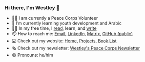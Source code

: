 ### Hi there, I'm Westley 👋
- 🧑‍🏭 I am currently a Peace Corps Volunteer
- 🌱 I’m currently learning youth development and Arabic
- 🧑‍🎓 In my free time, I [read](https://wwinks.com/books), learn, and [write](https://wwinks.com/writing)
- 📫 How to reach me: [Email](mailto://westleywinks@protonmail.com), [LinkedIn](https://www.linkedin.com/in/westley-winks/), [Matrix](https://matrix.to/#/@ww:omg.lol), [GitHub (public)](https://github.com/Westley-Winks/Westley-Winks/discussions/categories/general)
- 💻 Check out my website: [Home](https://wwinks.com), [Projects](https://wwinks.com/projects), [Book List](https://wwinks.com/books)
- 🗞 Check out my newsletter: [Westley's Peace Corps Newsletter](https://wwinks.com/peace-corps)
- 😄 Pronouns: he/him

<!--
**Westley-Winks/Westley-Winks** is a ✨ _special_ ✨ repository because its `README.md` (this file) appears on your GitHub profile.

Here are some ideas to get you started:

- 👯 I’m looking to collaborate on ...
- 🤔 I’m looking for help with ...
- 💬 Ask me about ...
- ⚡ Fun fact: ...
-->
